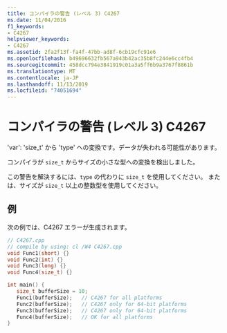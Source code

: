 ```yaml
---
title: コンパイラの警告 (レベル 3) C4267
ms.date: 11/04/2016
f1_keywords:
- C4267
helpviewer_keywords:
- C4267
ms.assetid: 2fa2f13f-fa4f-47bb-ad8f-6cb19cfc91e6
ms.openlocfilehash: b49696632fb567a943b42ac35b8fc244e6cc4fb4
ms.sourcegitcommit: 458dcc794e3841919c01a3a5ff6b9a3767f8861b
ms.translationtype: MT
ms.contentlocale: ja-JP
ms.lasthandoff: 11/13/2019
ms.locfileid: "74051694"
---
```

# <a name="compiler-warning-level-3-c4267"></a>コンパイラの警告 (レベル 3) C4267

'var': 'size_t' から 'type' への変換です。データが失われる可能性があります。

コンパイラが `size_t` からサイズの小さな型への変換を検出しました。

この警告を解決するには、`type` の代わりに `size_t` を使用してください。 または、サイズが `size_t` 以上の整数型を使用してください。

## <a name="example"></a>例

次の例では、C4267 エラーが生成されます。

```cpp
// C4267.cpp
// compile by using: cl /W4 C4267.cpp
void Func1(short) {}
void Func2(int) {}
void Func3(long) {}
void Func4(size_t) {}

int main() {
   size_t bufferSize = 10;
   Func1(bufferSize);   // C4267 for all platforms
   Func2(bufferSize);   // C4267 only for 64-bit platforms
   Func3(bufferSize);   // C4267 only for 64-bit platforms
   Func4(bufferSize);   // OK for all platforms
}
```